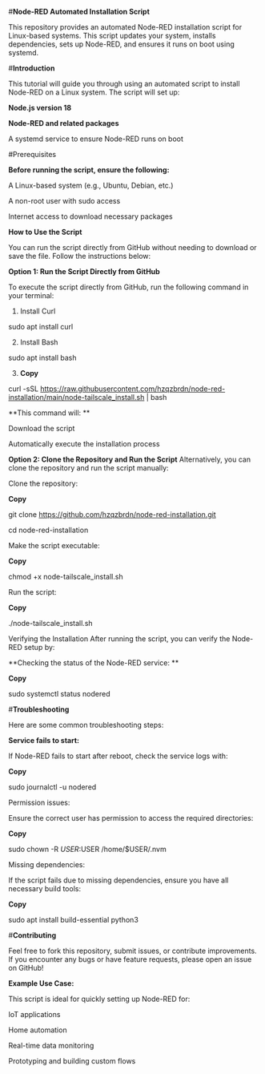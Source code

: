 #**Node-RED Automated Installation Script**

This repository provides an automated Node-RED installation script for Linux-based systems. This script updates your system, installs dependencies, sets up Node-RED, and ensures it runs on boot using systemd.

#**Introduction**

This tutorial will guide you through using an automated script to install Node-RED on a Linux system. The script will set up:

**Node.js version 18**


**Node-RED and related packages**


A systemd service to ensure Node-RED runs on boot

#Prerequisites

**Before running the script, ensure the following:**

A Linux-based system (e.g., Ubuntu, Debian, etc.)

A non-root user with sudo access

Internet access to download necessary packages

**How to Use the Script**

You can run the script directly from GitHub without needing to download or save the file. Follow the instructions below:

****Option 1**: Run the Script Directly from GitHub**

To execute the script directly from GitHub, run the following command in your terminal:

1. Install Curl

sudo apt install curl

2. Install Bash

sudo apt install bash

3. **Copy**

curl -sSL https://raw.githubusercontent.com/hzqzbrdn/node-red-installation/main/node-tailscale_install.sh | bash


**This command will:
**

Download the script

Automatically execute the installation process


**Option 2: Clone the Repository and Run the Script**
Alternatively, you can clone the repository and run the script manually:

Clone the repository:

**Copy**

git clone https://github.com/hzqzbrdn/node-red-installation.git

cd node-red-installation

Make the script executable:


**Copy**

chmod +x node-tailscale_install.sh

Run the script:


**Copy**

./node-tailscale_install.sh

Verifying the Installation
After running the script, you can verify the Node-RED setup by:

**Checking the status of the Node-RED service:
**

**Copy**

sudo systemctl status nodered


#**Troubleshooting**

Here are some common troubleshooting steps:

**Service fails to start:**

If Node-RED fails to start after reboot, check the service logs with:


**Copy**

sudo journalctl -u nodered

Permission issues:

Ensure the correct user has permission to access the required directories:


**Copy**

sudo chown -R $USER:$USER /home/$USER/.nvm

Missing dependencies:

If the script fails due to missing dependencies, ensure you have all necessary build tools:


**Copy**

sudo apt install build-essential python3


#**Contributing**

Feel free to fork this repository, submit issues, or contribute improvements. If you encounter any bugs or have feature requests, please open an issue on GitHub!

**Example Use Case:**

This script is ideal for quickly setting up Node-RED for:

IoT applications

Home automation

Real-time data monitoring

Prototyping and building custom flows
